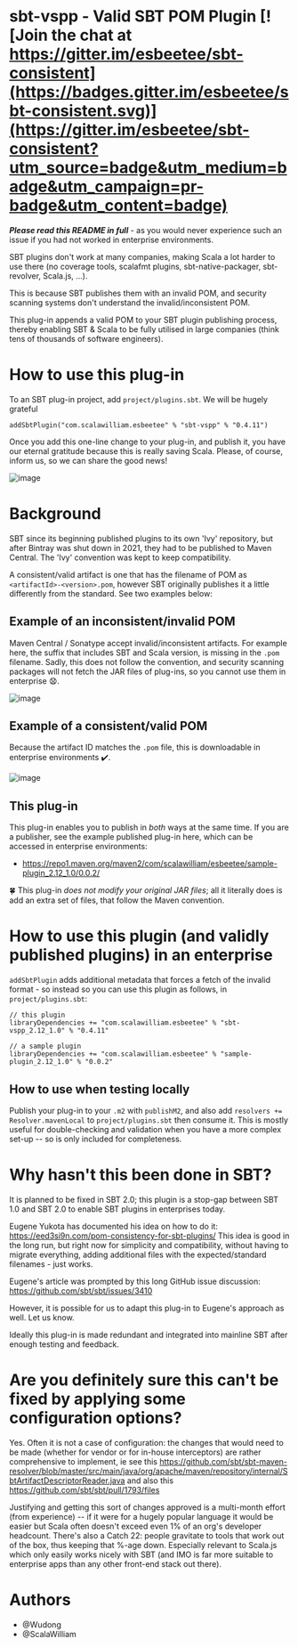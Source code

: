 # sbt-vspp - Valid SBT POM Plugin [![Join the chat at https://gitter.im/esbeetee/sbt-consistent](https://badges.gitter.im/esbeetee/sbt-consistent.svg)](https://gitter.im/esbeetee/sbt-consistent?utm_source=badge&utm_medium=badge&utm_campaign=pr-badge&utm_content=badge)

**_Please read this README in full_** - as you would never experience such an issue if you had not worked in enterprise environments.

SBT plugins don't work at many companies, making Scala a lot harder to use there (no coverage tools, scalafmt plugins,
sbt-native-packager, sbt-revolver, Scala.js, ...).

This is because SBT publishes them with an invalid POM, and security scanning systems don't understand
the invalid/inconsistent POM.

This plug-in appends a valid POM to your SBT plugin publishing process, thereby enabling SBT & Scala to be fully
utilised in large companies (think tens of thousands of software engineers).

# How to use this plug-in

To an SBT plug-in project, add `project/plugins.sbt`. We will be hugely grateful

```
addSbtPlugin("com.scalawilliam.esbeetee" % "sbt-vspp" % "0.4.11")
```

Once you add this one-line change to your plug-in, and publish it, you have our eternal gratitude because this is really
saving Scala. Please, of course, inform us, so we can share the good news!

![image](https://user-images.githubusercontent.com/2464813/178601503-ca92bd0d-088d-4cdb-8bcb-9b87519dc33d.png)

# Background

SBT since its beginning published plugins to its own 'Ivy' repository, but after Bintray was shut down in 2021, they had
to be published to Maven Central. The 'Ivy' convention was kept to keep compatibility.

A consistent/valid artifact is one that has the filename of POM as `<artifactId>-<version>.pom`, however SBT originally
publishes it a little differently from the standard. See two examples below:

## Example of an inconsistent/invalid POM

Maven Central / Sonatype accept invalid/inconsistent artifacts. For example here, the suffix that includes SBT and Scala
version, is missing in the `.pom` filename. Sadly, this does not follow the convention, and security scanning packages
will not fetch the JAR files of plug-ins, so you cannot use them in enterprise :anguished:.

![image](https://user-images.githubusercontent.com/2464813/178597966-df210914-bb8e-41c0-b9d0-7fd1cca5b0f8.png)

## Example of a consistent/valid POM

Because the artifact ID matches the `.pom` file, this is downloadable in enterprise environments :heavy_check_mark:.

![image](https://user-images.githubusercontent.com/2464813/178598043-37f5c4cb-f2d8-4066-943d-c10d806d3be5.png)

## This plug-in

This plug-in enables you to publish in *both* ways at the same time. If you are a publisher, see the example published
plug-in here, which can be accessed in enterprise environments:

- https://repo1.maven.org/maven2/com/scalawilliam/esbeetee/sample-plugin_2.12_1.0/0.0.2/

:four_leaf_clover: This plug-in *does not modify your original JAR files*; all it literally does is add an extra set of
files, that follow the Maven convention.

# How to use this plugin (and validly published plugins) in an enterprise

`addSbtPlugin` adds additional metadata that forces a fetch of the invalid format - so instead so you can use this
plugin as follows, in `project/plugins.sbt`:

```
// this plugin
libraryDependencies += "com.scalawilliam.esbeetee" % "sbt-vspp_2.12_1.0" % "0.4.11"

// a sample plugin
libraryDependencies += "com.scalawilliam.esbeetee" % "sample-plugin_2.12_1.0" % "0.0.2"
```

## How to use when testing locally

Publish your plug-in to your `.m2` with `publishM2`, and also add `resolvers += Resolver.mavenLocal` to `project/plugins.sbt` then consume it. This is mostly useful for double-checking and validation when you have a more complex set-up -- so is only included for completeness.

# Why hasn't this been done in SBT?

It is planned to be fixed in SBT 2.0; this plugin is a stop-gap between SBT 1.0 and SBT 2.0 to enable SBT plugins in
enterprises today.

Eugene Yukota has documented his idea on how to do it: https://eed3si9n.com/pom-consistency-for-sbt-plugins/
This idea is good in the long run, but right now for simplicity and compatibility, without having to migrate everything,
adding additional files with the expected/standard filenames - just works.

Eugene's article was prompted by this long GitHub issue discussion: https://github.com/sbt/sbt/issues/3410

However, it is possible for us to adapt this plug-in to Eugene's approach as well. Let us know.

Ideally this plug-in is made redundant and integrated into mainline SBT after enough testing and feedback.

# Are you definitely sure this can't be fixed by applying some configuration options?

Yes. Often it is not a case of configuration: the changes that would need to be made (whether for vendor or for in-house interceptors) are rather comprehensive to implement, ie see this https://github.com/sbt/sbt-maven-resolver/blob/master/src/main/java/org/apache/maven/repository/internal/SbtArtifactDescriptorReader.java and also this https://github.com/sbt/sbt/pull/1793/files

Justifying and getting this sort of changes approved is a multi-month effort (from experience) -- if it were for a hugely popular language it would be easier but Scala often doesn't exceed even 1% of an org's developer headcount. There's also a Catch 22: people gravitate to tools that work out of the box, thus keeping that %-age down. Especially relevant to Scala.js which only easily works nicely with SBT (and IMO is far more suitable to enterprise apps than any other front-end stack out there).

# Authors

- @Wudong
- @ScalaWilliam
